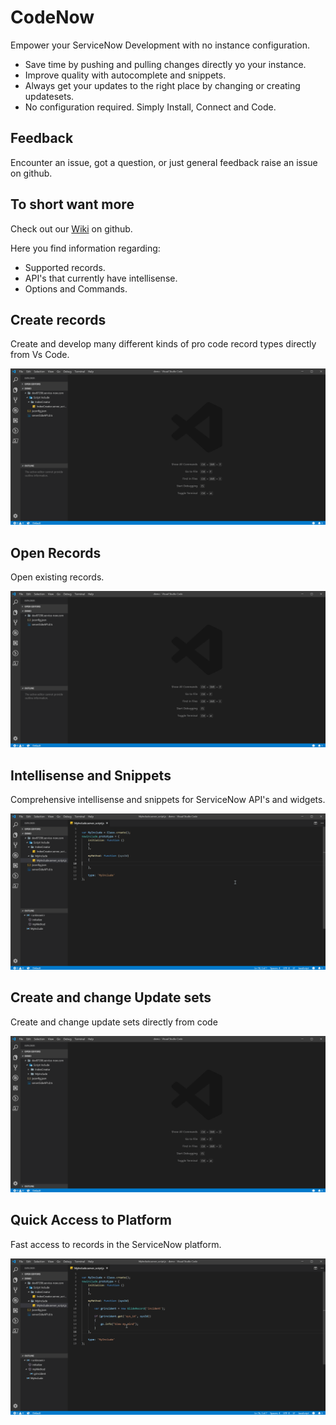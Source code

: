 # CodeNow
Empower your ServiceNow Development with no instance configuration.

- Save time by pushing and pulling changes directly yo your instance.
- Improve quality with autocomplete and snippets.
- Always get your updates to the right place by changing or creating updatesets. 
- No configuration required. Simply Install, Connect and Code.

## Feedback
Encounter an issue, got a question, or just general feedback raise an issue on github.

## To short want more
Check out our [Wiki](https://github.com/Syspeople/CodeNow/wiki) on github.

Here you find information regarding:
* Supported records.
* API's that currently have intellisense.
* Options and Commands.

## Create records
Create and develop many different kinds of pro code record types directly from Vs Code. 

![create](images/create.gif)

## Open Records
Open existing records.

![open](images/open.gif)

## Intellisense and Snippets
Comprehensive intellisense and snippets for ServiceNow API's and widgets.

![intellisense](/images/intelliSnip.gif)

## Create and change Update sets
Create and change update sets directly from code

![updatesets](/images/updateset.gif)

## Quick Access to Platform
Fast access to records in the ServiceNow platform.

![quickaccess](/images/quickAccess.gif)